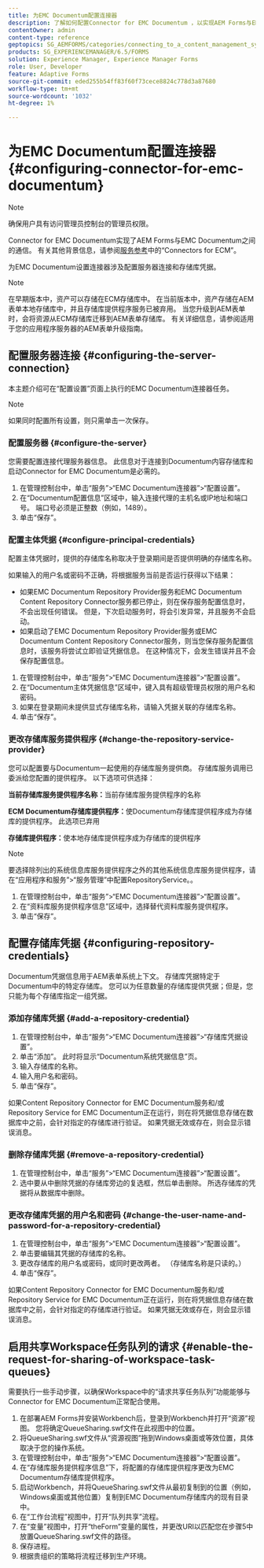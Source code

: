 ```yaml
---
title: 为EMC Documentum配置连接器
description: 了解如何配置Connector for EMC Documentum ，以实现AEM Forms与EMC Documentum之间的通信。
contentOwner: admin
content-type: reference
geptopics: SG_AEMFORMS/categories/connecting_to_a_content_management_system
products: SG_EXPERIENCEMANAGER/6.5/FORMS
solution: Experience Manager, Experience Manager Forms
role: User, Developer
feature: Adaptive Forms
source-git-commit: eded255b54ff83f60f73cece8824c778d3a87680
workflow-type: tm+mt
source-wordcount: '1032'
ht-degree: 1%

---
```


# 为EMC Documentum配置连接器 {#configuring-connector-for-emc-documentum}

>[!NOTE]
> 
> 确保用户具有访问管理员控制台的管理员权限。

Connector for EMC Documentum实现了AEM Forms与EMC Documentum之间的通信。 有关其他背景信息，请参阅[服务参考](https://www.adobe.com/go/learn_aemforms_services_63)中的“Connectors for ECM”。

为EMC Documentum设置连接器涉及配置服务器连接和存储库凭据。

>[!NOTE]
>
>在早期版本中，资产可以存储在ECM存储库中。 在当前版本中，资产存储在AEM表单本地存储库中，并且存储库提供程序服务已被弃用。 当您升级到AEM表单时，会将资源从ECM存储库迁移到AEM表单存储库。 有关详细信息，请参阅适用于您的应用程序服务器的AEM表单升级指南。

## 配置服务器连接 {#configuring-the-server-connection}

本主题介绍可在“配置设置”页面上执行的EMC Documentum连接器任务。

>[!NOTE]
>
>如果同时配置所有设置，则只需单击一次保存。

### 配置服务器 {#configure-the-server}

您需要配置连接代理服务器信息。 此信息对于连接到Documentum内容存储库和启动Connector for EMC Documentum是必需的。

1. 在管理控制台中，单击“服务”>“EMC Documentum连接器”>“配置设置”。
1. 在“Documentum配置信息”区域中，输入连接代理的主机名或IP地址和端口号。 端口号必须是正整数（例如，1489）。
1. 单击“保存”。

### 配置主体凭据 {#configure-principal-credentials}

配置主体凭据时，提供的存储库名称取决于登录期间是否提供明确的存储库名称。

如果输入的用户名或密码不正确，将根据服务当前是否运行获得以下结果：

* 如果EMC Documentum Repository Provider服务和EMC Documentum Content Repository Connector服务都已停止，则在保存服务配置信息时，不会出现任何错误。 但是，下次启动服务时，将会引发异常，并且服务不会启动。
* 如果启动了EMC Documentum Repository Provider服务或EMC Documentum Content Repository Connector服务，则当您保存服务配置信息时，该服务将尝试立即验证凭据信息。 在这种情况下，会发生错误并且不会保存配置信息。

1. 在管理控制台中，单击“服务”>“EMC Documentum连接器”>“配置设置”。
1. 在“Documentum主体凭据信息”区域中，键入具有超级管理员权限的用户名和密码。
1. 如果在登录期间未提供显式存储库名称，请输入凭据关联的存储库名称。
1. 单击“保存”。

### 更改存储库服务提供程序 {#change-the-repository-service-provider}

您可以配置要与Documentum一起使用的存储库服务提供商。 存储库服务调用已委派给您配置的提供程序。 以下选项可供选择：

**当前存储库服务提供程序名称：**&#x200B;当前存储库服务提供程序的名称

**ECM Documentum存储库提供程序：**&#x200B;使Documentum存储库提供程序成为存储库的提供程序。 此选项已弃用

**存储库提供程序：**&#x200B;使本地存储库提供程序成为存储库的提供程序

>[!NOTE]
>
>要选择除列出的系统信息库服务提供程序之外的其他系统信息库服务提供程序，请在“应用程序和服务”>“服务管理”中配置RepositoryService。<!-- Fix broken link (See Managing Services) -->。

1. 在管理控制台中，单击“服务”>“EMC Documentum连接器”>“配置设置”。
1. 在“资料库服务提供程序信息”区域中，选择替代资料库服务提供程序。
1. 单击“保存”。

## 配置存储库凭据 {#configuring-repository-credentials}

Documentum凭据信息用于AEM表单系统上下文。 存储库凭据特定于Documentum中的特定存储库。 您可以为任意数量的存储库提供凭据；但是，您只能为每个存储库指定一组凭据。

### 添加存储库凭据 {#add-a-repository-credential}

1. 在管理控制台中，单击“服务”>“EMC Documentum连接器”>“存储库凭据设置”。
1. 单击“添加”。 此时将显示“Documentum系统凭据信息”页。
1. 输入存储库的名称。
1. 输入用户名和密码。
1. 单击“保存”。

如果Content Repository Connector for EMC Documentum服务和/或Repository Service for EMC Documentum正在运行，则在将凭据信息存储在数据库中之前，会针对指定的存储库进行验证。 如果凭据无效或存在，则会显示错误消息。

### 删除存储库凭据 {#remove-a-repository-credential}

1. 在管理控制台中，单击“服务”>“EMC Documentum连接器”>“配置设置”。
1. 选中要从中删除凭据的存储库旁边的复选框，然后单击删除。 所选存储库的凭据将从数据库中删除。

### 更改存储库凭据的用户名和密码 {#change-the-user-name-and-password-for-a-repository-credential}

1. 在管理控制台中，单击“服务”>“EMC Documentum连接器”>“配置设置”。
1. 单击要编辑其凭据的存储库的名称。
1. 更改存储库的用户名或密码，或同时更改两者。 （存储库名称是只读的。）
1. 单击“保存”。

如果Content Repository Connector for EMC Documentum服务和/或Repository Service for EMC Documentum正在运行，则在将凭据信息存储在数据库中之前，会针对指定的存储库进行验证。 如果凭据无效或存在，则会显示错误消息。

## 启用共享Workspace任务队列的请求 {#enable-the-request-for-sharing-of-workspace-task-queues}

需要执行一些手动步骤，以确保Workspace中的“请求共享任务队列”功能能够与Connector for EMC Documentum正常配合使用。

1. 在部署AEM Forms并安装Workbench后，登录到Workbench并打开“资源”视图。 您将确定QueueSharing.swf文件在此视图中的位置。
1. 将QueueSharing.swf文件从“资源视图”拖到Windows桌面或等效位置，具体取决于您的操作系统。
1. 在管理控制台中，单击“服务”>“EMC Documentum连接器”>“配置设置”。
1. 在“存储库服务提供程序信息”下，将配置的存储库提供程序更改为EMC Documentum存储库提供程序。
1. 启动Workbench，并将QueueSharing.swf文件从最初复制到的位置（例如，Windows桌面或其他位置）复制到EMC Documentum存储库内的现有目录中。
1. 在“工作台流程”视图中，打开“队列共享”流程。
1. 在“变量”视图中，打开“theForm”变量的属性，并更改URI以匹配您在步骤5中放置QueueSharing.swf文件的路径。
1. 保存进程。
1. 根据贵组织的策略将流程迁移到生产环境。
